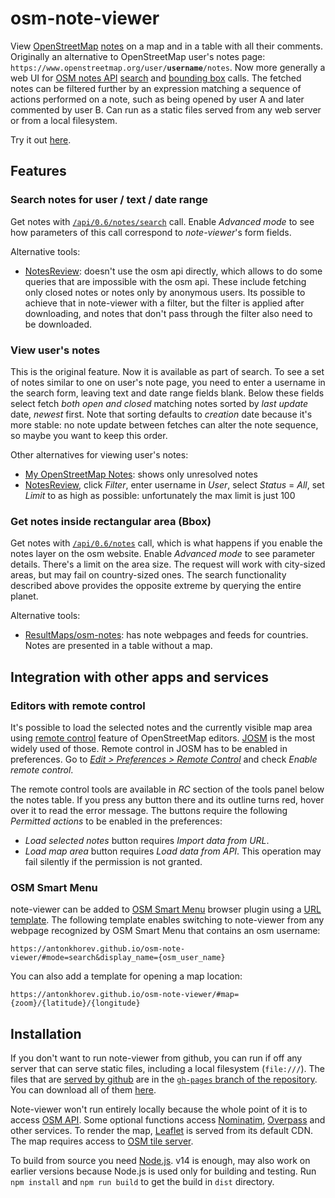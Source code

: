 # osm-note-viewer

View [OpenStreetMap](https://www.openstreetmap.org/) [notes](https://wiki.openstreetmap.org/wiki/Notes) on a map and in a table with all their comments. Originally an alternative to OpenStreetMap user's notes page: `https://www.openstreetmap.org/user/`**`username`**`/notes`. Now more generally a web UI for [OSM notes API](https://wiki.openstreetmap.org/wiki/API_v0.6#Map_Notes_API) [search][api-search] and [bounding box][api-bbox] calls. The fetched notes can be filtered further by an expression matching a sequence of actions performed on a note, such as being opened by user A and later commented by user B. Can run as a static files served from any web server or from a local filesystem.

Try it out [here][github-host].

## Features

### Search notes for user / text / date range

Get notes with [`/api/0.6/notes/search`][api-search] call. Enable *Advanced mode* to see how parameters of this call correspond to *note-viewer*'s form fields.

Alternative tools:

- [NotesReview](https://ent8r.github.io/NotesReview/): doesn't use the osm api directly, which allows to do some queries that are impossible with the osm api. These include fetching only closed notes or notes only by anonymous users. Its possible to achieve that in note-viewer with a filter, but the filter is applied after downloading, and notes that don't pass through the filter also need to be downloaded.

### View user's notes

This is the original feature. Now it is available as part of search. To see a set of notes similar to one on user's note page, you need to enter a username in the search form, leaving text and date range fields blank. Below these fields select fetch *both open and closed* matching notes sorted by *last update* date, *newest* first. Note that sorting defaults to *creation* date because it's more stable: no note update between fetches can alter the note sequence, so maybe you want to keep this order.

Other alternatives for viewing user's notes:

- [My OpenStreetMap Notes](https://my-notes.osm-hr.org/): shows only unresolved notes
- [NotesReview](https://ent8r.github.io/NotesReview/), click *Filter*, enter username in *User*, select *Status* = *All*, set *Limit* to as high as possible: unfortunately the max limit is just 100

### Get notes inside rectangular area (Bbox)

Get notes with [`/api/0.6/notes`][api-bbox] call, which is what happens if you enable the notes layer on the osm website. Enable *Advanced mode* to see parameter details. There's a limit on the area size. The request will work with city-sized areas, but may fail on country-sized ones. The search functionality described above provides the opposite extreme by querying the entire planet.

Alternative tools:

- [ResultMaps/osm-notes](https://resultmaps.neis-one.org/osm-notes): has note webpages and feeds for countries. Notes are presented in a table without a map.

## Integration with other apps and services

### Editors with remote control

It's possible to load the selected notes and the currently visible map area using [remote control](https://wiki.openstreetmap.org/wiki/JOSM/RemoteControl) feature of OpenStreetMap editors. [JOSM](https://wiki.openstreetmap.org/wiki/JOSM) is the most widely used of those. Remote control in JOSM has to be enabled in preferences. Go to [*Edit > Preferences > Remote Control*](https://josm.openstreetmap.de/wiki/Help/Preferences/RemoteControl) and check *Enable remote control*.

The remote control tools are available in *RC* section of the tools panel below the notes table. If you press any button there and its outline turns red, hover over it to read the error message. The buttons require the following *Permitted actions* to be enabled in the preferences:

- *Load selected notes* button requires *Import data from URL*.
- *Load map area* button requires *Load data from API*. This operation may fail silently if the permission is not granted.

### OSM Smart Menu

note-viewer can be added to [OSM Smart Menu](https://wiki.openstreetmap.org/wiki/OSM_Smart_Menu) browser plugin using a [URL template](https://wiki.openstreetmap.org/wiki/OSM_Smart_Menu#Advanced_method_to_add_new_links). The following template enables switching to note-viewer from any webpage recognized by OSM Smart Menu that contains an osm username:

    https://antonkhorev.github.io/osm-note-viewer/#mode=search&display_name={osm_user_name}

You can also add a template for opening a map location:

    https://antonkhorev.github.io/osm-note-viewer/#map={zoom}/{latitude}/{longitude}

## Installation

If you don't want to run note-viewer from github, you can run if off any server that can serve static files, including a local filesystem (`file:///`). The files that are [served by github][github-host] are in the [`gh-pages` branch of the repository](https://github.com/AntonKhorev/osm-note-viewer/tree/gh-pages). You can download all of them [here](https://github.com/AntonKhorev/osm-note-viewer/archive/refs/heads/gh-pages.zip).

Note-viewer won't run entirely locally because the whole point of it is to access [OSM API](https://wiki.openstreetmap.org/wiki/API_v0.6). Some optional functions access [Nominatim](https://wiki.openstreetmap.org/wiki/Nominatim), [Overpass](https://wiki.openstreetmap.org/wiki/Overpass_API) and other services. To render the map, [Leaflet](https://leafletjs.com/) is served from its default CDN. The map requires access to [OSM tile server](https://wiki.openstreetmap.org/wiki/Tile_servers).

To build from source you need [Node.js](https://nodejs.org/). v14 is enough, may also work on earlier versions because Node.js is used only for building and testing. Run `npm install` and `npm run build` to get the build in `dist` directory.

[github-host]: https://antonkhorev.github.io/osm-note-viewer/
[api-search]: https://wiki.openstreetmap.org/wiki/API_v0.6#Search_for_notes:_GET_.2Fapi.2F0.6.2Fnotes.2Fsearch
[api-bbox]: https://wiki.openstreetmap.org/wiki/API_v0.6#Retrieving_notes_data_by_bounding_box:_GET_.2Fapi.2F0.6.2Fnotes
